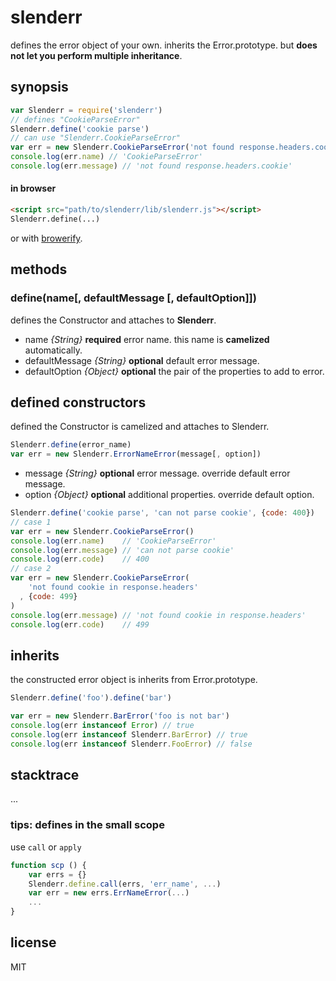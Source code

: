 # slenderr

defines the error object of your own.
inherits the Error.prototype. but __does not let you perform multiple inheritance__.

## synopsis

```js
var Slenderr = require('slenderr')
// defines "CookieParseError"
Slenderr.define('cookie parse')
// can use "Slenderr.CookieParseError"
var err = new Slenderr.CookieParseError('not found response.headers.cookie')
console.log(err.name) // 'CookieParseError'
console.log(err.message) // 'not found response.headers.cookie'
```

#### in browser

```html
<script src="path/to/slenderr/lib/slenderr.js"></script>
Slenderr.define(...)
```

or with [browerify](https://www.npmjs.org/package/browserify).


## methods

### define(name[, defaultMessage [, defaultOption]])

defines the Constructor and attaches to __Slenderr__.

* name           *{String}* __required__ error name. this name is __camelized__ automatically.
* defaultMessage *{String}* __optional__ default error message.
* defaultOption  *{Object}* __optional__ the pair of the properties to add to error.


## defined constructors

defined the Constructor is camelized and attaches to Slenderr.

```js
Slenderr.define(error_name)
var err = new Slenderr.ErrorNameError(message[, option])
```

* message *{String}* __optional__ error message. override default error message.
* option  *{Object}* __optional__ additional properties. override default option.

```js
Slenderr.define('cookie parse', 'can not parse cookie', {code: 400})
// case 1
var err = new Slenderr.CookieParseError()
console.log(err.name)    // 'CookieParseError'
console.log(err.message) // 'can not parse cookie'
console.log(err.code)    // 400
// case 2
var err = new Slenderr.CookieParseError(
    'not found cookie in response.headers'
  , {code: 499}
)
console.log(err.message) // 'not found cookie in response.headers'
console.log(err.code)    // 499
```


## inherits

the constructed error object is inherits from Error.prototype.

```js
Slenderr.define('foo').define('bar')

var err = new Slenderr.BarError('foo is not bar')
console.log(err instanceof Error) // true
console.log(err instanceof Slenderr.BarError) // true
console.log(err instanceof Slenderr.FooError) // false
```


## stacktrace

...


### tips: defines in the small scope

use `call` or `apply`

```js
function scp () {
    var errs = {}
    Slenderr.define.call(errs, 'err_name', ...)
    var err = new errs.ErrNameError(...)
    ...
}
```

## license

MIT
